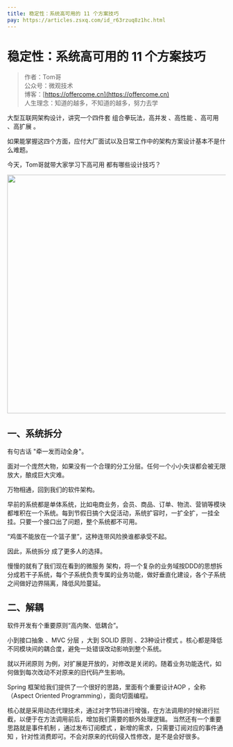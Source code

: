```yaml
---
title: 稳定性：系统高可用的 11 个方案技巧
pay: https://articles.zsxq.com/id_r63rzuq8z1hc.html
---
```


#  稳定性：系统高可用的 11 个方案技巧

> 作者：Tom哥
> <br/>公众号：微观技术
> <br/> 博客：[https://offercome.cn](https://offercome.cn)
> <br/> 人生理念：知道的越多，不知道的越多，努力去学


大型互联网架构设计，讲究一个四件套 组合拳玩法，高并发 、高性能 、高可用 、高扩展 。

如果能掌握这四个方面，应付大厂面试以及日常工作中的架构方案设计基本不是什么难题。

今天，Tom哥就带大家学习下高可用 都有哪些设计技巧？

<div align="left">
    <img src="https://offercome.cn/images/pay/arch/25-1.png" width="550px">
</div>

## 一、系统拆分

有句古话 "牵一发而动全身"。

面对一个庞然大物，如果没有一个合理的分工分层。任何一个小小失误都会被无限放大，酿成巨大灾难。

万物相通，回到我们的软件架构。

早前的系统都是单体系统，比如电商业务，会员、商品、订单、物流、营销等模块都堆积在一个系统。每到节假日搞个大促活动，系统扩容时，一扩全扩，一挂全挂。只要一个接口出了问题，整个系统都不可用。

“鸡蛋不能放在一个篮子里”，这种连带风险换谁都承受不起。

因此，系统拆分 成了更多人的选择。

慢慢的就有了我们现在看到的微服务 架构，将一个复杂的业务域按DDD的思想拆分成若干子系统，每个子系统负责专属的业务功能，做好垂直化建设，各个子系统之间做好边界隔离，降低风险蔓延。

## 二、解耦

软件开发有个重要原则“高内聚、低耦合”。

小到接口抽象 、MVC 分层 ，大到 SOLID 原则 、23种设计模式 。核心都是降低不同模块间的耦合度，避免一处错误改动影响到整个系统。

就以开闭原则 为例，对扩展是开放的，对修改是关闭的。随着业务功能迭代，如何做到每次改动不对原来的旧代码产生影响。

Spring 框架给我们提供了一个很好的思路，里面有个重要设计AOP ，全称（Aspect Oriented Programming），面向切面编程。

核心就是采用动态代理技术，通过对字节码进行增强，在方法调用的时候进行拦截，以便于在方法调用前后，增加我们需要的额外处理逻辑。
当然还有一个重要思路就是事件机制 ，通过发布订阅模式 ，新增的需求，只需要订阅对应的事件通知 ，针对性消费即可。不会对原来的代码侵入性修改，是不是会好很多。